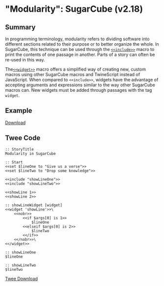 # "Modularity": SugarCube (v2.18)

## Summary

In programming terminology, modularity refers to dividing software into different sections related to their purpose or to better organize the whole. In SugarCube, this technique can be used through the [`<<include>>`](http://www.motoslave.net/sugarcube/2/docs/macros.html#macros-include) macro to print the contents of one passage in another. Parts of a story can often be re-used in this way.

The[`<<widget>>`](http://www.motoslave.net/sugarcube/2/docs/macros.html#macros-widget) macro offers a simplified way of creating new, custom macros using other SugarCube macros and TwineScript instead of JavaScript. When compared to `<<include>>`, widgets have the advantage of accepting arguments and expressions similar to the way other SugarCube macros can. New widgets must be added through passages with the tag `widget`.

## Example

[Download](sugarcube_modularity_example.html)

## Twee Code

```twee
:: StoryTitle
Modularity in SugarCube

:: Start
<<set $lineOne to "Give us a verse">>
<<set $lineTwo to "Drop some knowledge">>

<<include "showLineOne">>
<<include "showLineTwo">>

<<showLine 1>>
<<showLine 2>>

:: showLineWidget [widget]
<<widget 'showLine'>>\
    <<nobr>>
        <<if $args[0] is 1>>
            $lineOne
        <<elseif $args[0] is 2>>
            $lineTwo
        <</if>>
    <</nobr>>\
<</widget>>

:: showLineOne
$lineOne

:: showLineTwo
$lineTwo
```

[Twee Download](sugarcube_modularity_twee.txt)
